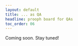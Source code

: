 ```yaml
---
layout: default
title: ... as QA
headline: prooph board for QAs
toc_order: 06
---
```


Coming soon. Stay tuned!

